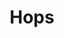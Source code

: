 ---
templateKey: blog-post
featuredpost: false
featuredimage: /assets/Hops.png
title: Hops
description: Vegetable
testfield: 608
---